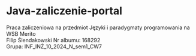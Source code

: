 # Java-zaliczenie-portal
Praca zaliczeniowa na przedmiot Języki i paradygmaty programowania na WSB Merito <br>
Filip Ślendakowski Nr albumu: 168292 <br>
Grupa: INF_INŻ_10_2024_N_sem1_CW7

